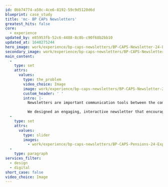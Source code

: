 ```yaml
---
id: 0bb74774-a50c-4ce6-8192-59c9d5120d6d
blueprint: case_study
title: 'mc- BP CAPs Newsletters'
greatest_hits: false
core:
  - experience
updated_by: e85953fb-52c6-4488-8c8b-c90f68b2bb10
updated_at: 1640275244
hero_image: work/experience/bp-caps-newsletters/BP-CAPS-Newsletter-24-Experience-Full-Image-1360x768.5.jpg
secondary_image: work/experience/bp-caps-newsletters/BP-CAPS-Newsletter-24-Experience-Secondary-Image-896x597.jpg
main_content:
  -
    type: set
    attrs:
      values:
        type: the_problem
        video_choice: Image
        image: work/experience/bp-caps-newsletters/BP-CAPS-Newsletter-24-Experience-Large-927x522.jpg
        custom_header: ' '
        intro: |-
          Newsletters are important communication tools between the company and its employees. But let's be honest, they can be a bit dull can't they? Not the best start when you've got important information to get across. BP came to us because they needed their newsletter to deliver material and insights through interviews, training programme updates and support.

          We designed an engaging, interactive newsletter that encourages employees to feel more connected to the company and their work. Along with key topics of interest for staff, we also included visual representations of data via infographics, videos and audio soundbites to help get BP's message across in a simple but effective way.
  -
    type: set
    attrs:
      values:
        type: slider
        images:
          - work/experience/bp-caps-newsletters/BP-CAPS-Pensions-24-Experience-Small-740x416.25-1.jpg
  -
    type: paragraph
services_filter:
  - design
  - digital
short_case: false
video_choice: Image
---
```

